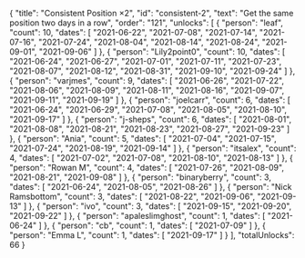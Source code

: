 {
  "title": "Consistent Position ×2",
  "id": "consistent-2",
  "text": "Get the same position two days in a row",
  "order": "121",
  "unlocks": [
    {
      "person": "leaf",
      "count": 10,
      "dates": [
        "2021-06-22",
        "2021-07-08",
        "2021-07-14",
        "2021-07-16",
        "2021-07-24",
        "2021-08-04",
        "2021-08-14",
        "2021-08-24",
        "2021-09-01",
        "2021-09-06"
      ]
    },
    {
      "person": "Lily2point0",
      "count": 10,
      "dates": [
        "2021-06-24",
        "2021-06-27",
        "2021-07-01",
        "2021-07-11",
        "2021-07-23",
        "2021-08-07",
        "2021-08-12",
        "2021-08-31",
        "2021-09-10",
        "2021-09-24"
      ]
    },
    {
      "person": "varjmes",
      "count": 9,
      "dates": [
        "2021-06-26",
        "2021-07-22",
        "2021-08-06",
        "2021-08-09",
        "2021-08-11",
        "2021-08-16",
        "2021-09-07",
        "2021-09-11",
        "2021-09-19"
      ]
    },
    {
      "person": "joelcarr",
      "count": 6,
      "dates": [
        "2021-06-24",
        "2021-06-29",
        "2021-07-08",
        "2021-08-05",
        "2021-08-10",
        "2021-09-17"
      ]
    },
    {
      "person": "j-sheps",
      "count": 6,
      "dates": [
        "2021-08-01",
        "2021-08-08",
        "2021-08-21",
        "2021-08-23",
        "2021-08-27",
        "2021-09-23"
      ]
    },
    {
      "person": "Ania",
      "count": 5,
      "dates": [
        "2021-07-04",
        "2021-07-15",
        "2021-07-24",
        "2021-08-19",
        "2021-09-14"
      ]
    },
    {
      "person": "itsalex",
      "count": 4,
      "dates": [
        "2021-07-02",
        "2021-07-08",
        "2021-08-10",
        "2021-08-13"
      ]
    },
    {
      "person": "Rowan M",
      "count": 4,
      "dates": [
        "2021-07-26",
        "2021-08-09",
        "2021-08-21",
        "2021-09-08"
      ]
    },
    {
      "person": "binaryberry",
      "count": 3,
      "dates": [
        "2021-06-24",
        "2021-08-05",
        "2021-08-26"
      ]
    },
    {
      "person": "Nick Ramsbottom",
      "count": 3,
      "dates": [
        "2021-08-22",
        "2021-09-06",
        "2021-09-13"
      ]
    },
    {
      "person": "ivo",
      "count": 3,
      "dates": [
        "2021-09-15",
        "2021-09-20",
        "2021-09-22"
      ]
    },
    {
      "person": "apaleslimghost",
      "count": 1,
      "dates": [
        "2021-06-24"
      ]
    },
    {
      "person": "cb",
      "count": 1,
      "dates": [
        "2021-07-09"
      ]
    },
    {
      "person": "Emma L",
      "count": 1,
      "dates": [
        "2021-09-17"
      ]
    }
  ],
  "totalUnlocks": 66
}